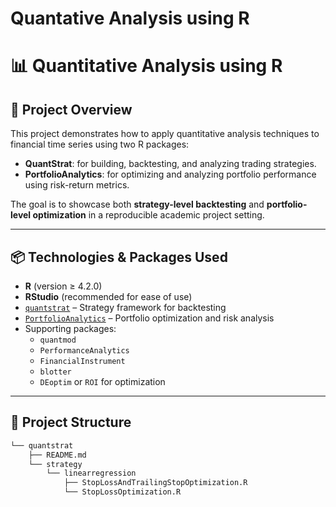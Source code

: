 # Quantative Analysis using R 

# 📊 Quantitative Analysis using R

## 🧠 Project Overview

This project demonstrates how to apply quantitative analysis techniques to financial time series using two R packages:

- **QuantStrat**: for building, backtesting, and analyzing trading strategies.
- **PortfolioAnalytics**: for optimizing and analyzing portfolio performance using risk-return metrics.

The goal is to showcase both **strategy-level backtesting** and **portfolio-level optimization** in a reproducible academic project setting.

---

## 📦 Technologies & Packages Used

- **R** (version ≥ 4.2.0)
- **RStudio** (recommended for ease of use)
- [`quantstrat`](https://github.com/braverock/quantstrat) – Strategy framework for backtesting
- [`PortfolioAnalytics`](https://cran.r-project.org/web/packages/PortfolioAnalytics/index.html) – Portfolio optimization and risk analysis
- Supporting packages:
  - `quantmod`
  - `PerformanceAnalytics`
  - `FinancialInstrument`
  - `blotter`
  - `DEoptim` or `ROI` for optimization

---

## 📁 Project Structure


```bash
└── quantstrat
    ├── README.md
    └── strategy
        └── linearregression
            ├── StopLossAndTrailingStopOptimization.R
            └── StopLossOptimization.R
```
